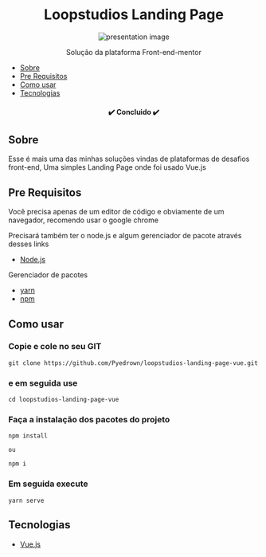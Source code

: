 <h1 align="center">Loopstudios Landing Page</h1>

<div align="center">
 <img
      src="https://github.com/Pyedrown/loopstudios-landing-page-vue/blob/master/presentation.gif"
      alt="presentation image"
 />
</div>

<p align="center">Solução da plataforma Front-end-mentor</p>

* [Sobre](#Sobre)
* [Pre Requisitos](#Pre-requisitos)
* [Como usar](#Como-usar)
* [Tecnologias](#tecnologias)

<h4 align="center">
 ✔️ Concluido ✔️
</h4>

## Sobre
Esse é mais uma das minhas soluções vindas de plataformas de desafios front-end, Uma simples Landing Page onde foi usado Vue.js

## Pre Requisitos
Você precisa apenas de um editor de código e obviamente de um navegador, recomendo usar o google chrome

Precisará também ter o node.js e algum gerenciador de pacote através desses links

* [Node.js](https://nodejs.org/en/)

Gerenciador de pacotes
* [yarn](https://classic.yarnpkg.com/lang/en/docs/install/#windows-stable)
* [npm](https://docs.npmjs.com/downloading-and-installing-node-js-and-npm)

## Como usar

### Copie e cole no seu GIT
```
git clone https://github.com/Pyedrown/loopstudios-landing-page-vue.git
```

### e em seguida use
```
cd loopstudios-landing-page-vue
```

### Faça a instalação dos pacotes do projeto
```
npm install

ou

npm i
```

### Em seguida execute
```
yarn serve
```

## Tecnologias

- [Vue.js](https://v3.vuejs.org)
